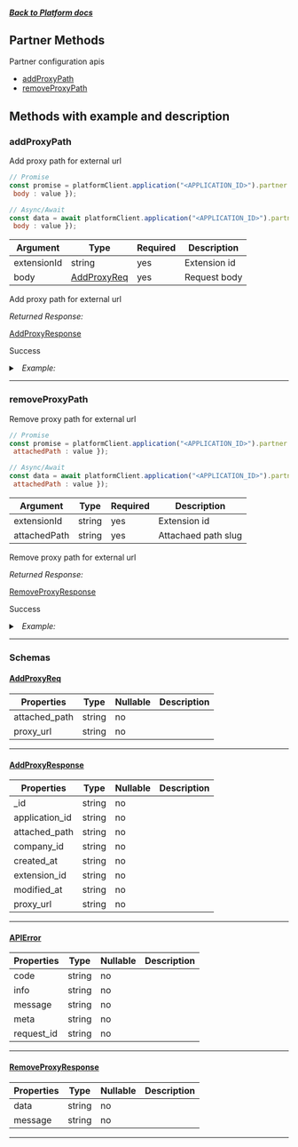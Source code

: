 




##### [Back to Platform docs](./README.md)

## Partner Methods
Partner configuration apis

* [addProxyPath](#addproxypath)
* [removeProxyPath](#removeproxypath)



## Methods with example and description




### addProxyPath
Add proxy path for external url



```javascript
// Promise
const promise = platformClient.application("<APPLICATION_ID>").partner.addProxyPath({  extensionId : value,
 body : value });

// Async/Await
const data = await platformClient.application("<APPLICATION_ID>").partner.addProxyPath({  extensionId : value,
 body : value });
```





| Argument  |  Type  | Required | Description |
| --------- | -----  | -------- | ----------- | 
| extensionId | string | yes | Extension id |  
| body | [AddProxyReq](#AddProxyReq) | yes | Request body |


Add proxy path for external url

*Returned Response:*




[AddProxyResponse](#AddProxyResponse)

Success




<details>
<summary><i>&nbsp; Example:</i></summary>

```json
{
  "_id": "607406b8a472cd527303692f",
  "attached_path": "test",
  "proxy_url": "https://www.abc.com",
  "company_id": "1",
  "application_id": "000000000000000000000004",
  "extension_id": "6073280be899ea5b1150fd9d",
  "created_at": "2021-04-12T08:37:12.077Z",
  "modified_at": "2021-04-12T08:37:12.077Z"
}
```
</details>









---


### removeProxyPath
Remove proxy path for external url



```javascript
// Promise
const promise = platformClient.application("<APPLICATION_ID>").partner.removeProxyPath({  extensionId : value,
 attachedPath : value });

// Async/Await
const data = await platformClient.application("<APPLICATION_ID>").partner.removeProxyPath({  extensionId : value,
 attachedPath : value });
```





| Argument  |  Type  | Required | Description |
| --------- | -----  | -------- | ----------- | 
| extensionId | string | yes | Extension id |   
| attachedPath | string | yes | Attachaed path slug |  



Remove proxy path for external url

*Returned Response:*




[RemoveProxyResponse](#RemoveProxyResponse)

Success




<details>
<summary><i>&nbsp; Example:</i></summary>

```json
{
  "message": "Proxy URL deleted",
  "data": {
    "_id": "607406b8a472cd527303692f",
    "attached_path": "test",
    "proxy_url": "https://www.abc.com",
    "company_id": "1",
    "application_id": "000000000000000000000004",
    "extension_id": "6073280be899ea5b1150fd9d",
    "created_at": "2021-04-12T08:37:12.077Z",
    "modified_at": "2021-04-12T08:37:12.077Z"
  }
}
```
</details>









---



### Schemas


#### [AddProxyReq](#AddProxyReq)

 | Properties | Type | Nullable | Description |
 | ---------- | ---- | -------- | ----------- |
 | attached_path | string |  no  |  |
 | proxy_url | string |  no  |  |
 

---

#### [AddProxyResponse](#AddProxyResponse)

 | Properties | Type | Nullable | Description |
 | ---------- | ---- | -------- | ----------- |
 | _id | string |  no  |  |
 | application_id | string |  no  |  |
 | attached_path | string |  no  |  |
 | company_id | string |  no  |  |
 | created_at | string |  no  |  |
 | extension_id | string |  no  |  |
 | modified_at | string |  no  |  |
 | proxy_url | string |  no  |  |
 

---

#### [APIError](#APIError)

 | Properties | Type | Nullable | Description |
 | ---------- | ---- | -------- | ----------- |
 | code | string |  no  |  |
 | info | string |  no  |  |
 | message | string |  no  |  |
 | meta | string |  no  |  |
 | request_id | string |  no  |  |
 

---

#### [RemoveProxyResponse](#RemoveProxyResponse)

 | Properties | Type | Nullable | Description |
 | ---------- | ---- | -------- | ----------- |
 | data | string |  no  |  |
 | message | string |  no  |  |
 

---




